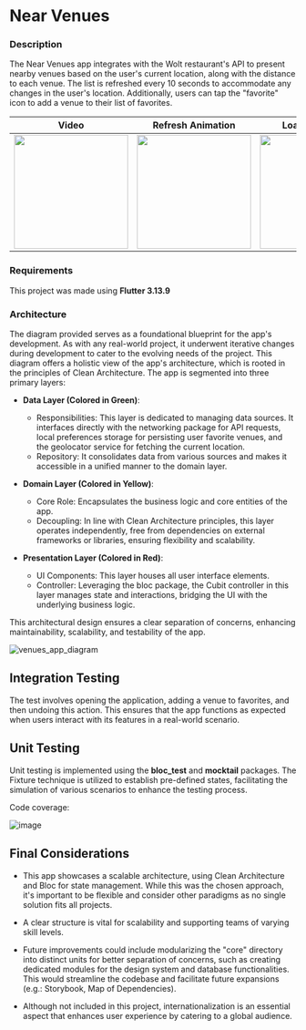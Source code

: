# Near Venues

### Description
The Near Venues app integrates with the Wolt restaurant's API to present nearby venues based on the user's current location, along with the distance to each venue. The list is refreshed every 10 seconds to accommodate any changes in the user's location. Additionally, users can tap the "favorite" icon to add a venue to their list of favorites.

| Video | Refresh Animation | Loading Screen | Error Screen |
| ------------- | ------------- | ------------- | ----------- | 
|<img src="https://github.com/GManzke/venues_app/assets/52476927/95f60293-3eea-4949-811b-1d152d612e3d" width="200">| <img src="https://github.com/GManzke/venues_app/assets/52476927/78de717b-d4e4-44f3-a5cb-36f16e0b1e92" width="200"> |<img src="https://github.com/GManzke/venues_app/assets/52476927/60ebdce7-77dd-4ddb-85ca-49e01ef161cb" width="200">|<img src="https://github.com/GManzke/venues_app/assets/52476927/3b808838-ffc5-4f14-b271-140928607d10" width="200">|

### Requirements

This project was made using **Flutter 3.13.9**

### Architecture

The diagram provided serves as a foundational blueprint for the app's development. As with any real-world project, it underwent iterative changes during development to cater to the evolving needs of the project. This diagram offers a holistic view of the app's architecture, which is rooted in the principles of Clean Architecture. The app is segmented into three primary layers:

- **Data Layer (Colored in Green)**:
  - Responsibilities: This layer is dedicated to managing data sources. It interfaces directly with the networking package for API requests, local preferences storage for persisting user favorite venues, and the geolocator service for fetching the current location.
  - Repository: It consolidates data from various sources and makes it accessible in a unified manner to the domain layer.

- **Domain Layer (Colored in Yellow)**:
  - Core Role: Encapsulates the business logic and core entities of the app.
  - Decoupling: In line with Clean Architecture principles, this layer operates independently, free from dependencies on external frameworks or libraries, ensuring flexibility and scalability.

- **Presentation Layer (Colored in Red)**:
  - UI Components: This layer houses all user interface elements.
  - Controller: Leveraging the bloc package, the Cubit controller in this layer manages state and interactions, bridging the UI with the underlying business logic.

This architectural design ensures a clear separation of concerns, enhancing maintainability, scalability, and testability of the app.

![venues_app_diagram](https://github.com/GManzke/venues_app/assets/52476927/d955c5e5-e0d8-4dd5-8ac0-3bff1ebe442d)

## Integration Testing

The test involves opening the application, adding a venue to favorites, and then undoing this action. This ensures that the app functions as expected when users interact with its features in a real-world scenario.

## Unit Testing

Unit testing is implemented using the **bloc_test** and **mocktail** packages. The Fixture technique is utilized to establish pre-defined states, facilitating the simulation of various scenarios to enhance the testing process.

Code coverage:

![image](https://github.com/GManzke/venues_app/assets/52476927/010ddd95-a4aa-4501-b9f3-c8dad174e864)

## Final Considerations 

- This app showcases a scalable architecture, using Clean Architecture and Bloc for state management. While this was the chosen approach, it's important to be flexible and consider other paradigms as no single solution fits all projects.

- A clear structure is vital for scalability and supporting teams of varying skill levels.

- Future improvements could include modularizing the "core" directory into distinct units for better separation of concerns, such as creating dedicated modules for the design system and database functionalities. This would streamline the codebase and facilitate future expansions (e.g.: Storybook, Map of Dependencies).

- Although not included in this project, internationalization is an essential aspect that enhances user experience by catering to a global audience.
